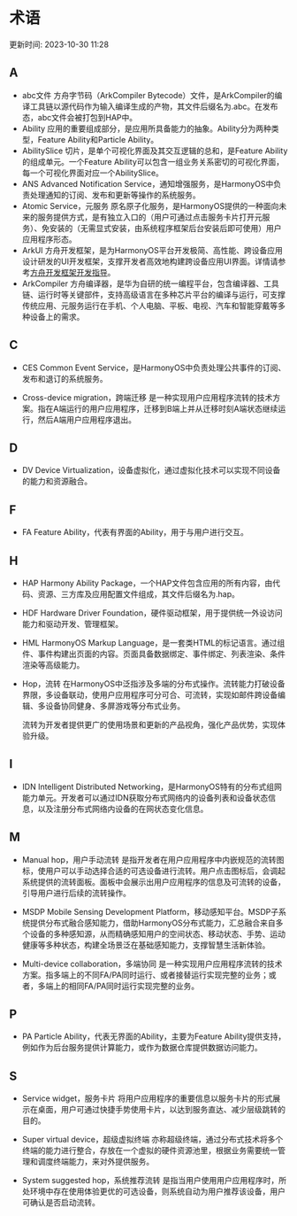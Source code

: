 # 术语

更新时间: 2023-10-30 11:28

## A

* abc文件
  方舟字节码（ArkCompiler Bytecode）文件，是ArkCompiler的编译工具链以源代码作为输入编译生成的产物，其文件后缀名为.abc。在发布态，abc文件会被打包到HAP中。
* Ability
  应用的重要组成部分，是应用所具备能力的抽象。Ability分为两种类型，Feature Ability和Particle Ability。
* AbilitySlice
  切片，是单个可视化界面及其交互逻辑的总和，是Feature Ability的组成单元。一个Feature Ability可以包含一组业务关系密切的可视化界面，每一个可视化界面对应一个AbilitySlice。
* ANS
  Advanced Notification Service，通知增强服务，是HarmonyOS中负责处理通知的订阅、发布和更新等操作的系统服务。
* Atomic Service，元服务
  原名原子化服务，是HarmonyOS提供的一种面向未来的服务提供方式，是有独立入口的（用户可通过点击服务卡片打开元服务）、免安装的（无需显式安装，由系统程序框架后台安装后即可使用）用户应用程序形态。
* ArkUI
  方舟开发框架，是为HarmonyOS平台开发极简、高性能、跨设备应用设计研发的UI开发框架，支撑开发者高效地构建跨设备应用UI界面。详情请参考[方舟开发框架开发指导](https://developer.harmonyos.com/cn/docs/documentation/doc-guides/arkui-overview-0000001281480754)。
* ArkCompiler
  方舟编译器，是华为自研的统一编程平台，包含编译器、工具链、运行时等关键部件，支持高级语言在多种芯片平台的编译与运行，可支撑传统应用、元服务运行在手机、个人电脑、平板、电视、汽车和智能穿戴等多种设备上的需求。

## C

* CES
  Common Event Service，是HarmonyOS中负责处理公共事件的订阅、发布和退订的系统服务。

* Cross-device migration，跨端迁移
  是一种实现用户应用程序流转的技术方案。指在A端运行的用户应用程序，迁移到B端上并从迁移时刻A端状态继续运行，然后A端用户应用程序退出。

## D

* DV
  Device Virtualization，设备虚拟化，通过虚拟化技术可以实现不同设备的能力和资源融合。

## F

* FA
  Feature Ability，代表有界面的Ability，用于与用户进行交互。

## H

* HAP
  Harmony Ability Package，一个HAP文件包含应用的所有内容，由代码、资源、三方库及应用配置文件组成，其文件后缀名为.hap。

* HDF
  Hardware Driver Foundation，硬件驱动框架，用于提供统一外设访问能力和驱动开发、管理框架。
* HML
  HarmonyOS Markup Language，是一套类HTML的标记语言。通过组件、事件构建出页面的内容。页面具备数据绑定、事件绑定、列表渲染、条件渲染等高级能力。
* Hop，流转
  在HarmonyOS中泛指涉及多端的分布式操作。流转能力打破设备界限，多设备联动，使用户应用程序可分可合、可流转，实现如邮件跨设备编辑、多设备协同健身、多屏游戏等分布式业务。

  流转为开发者提供更广的使用场景和更新的产品视角，强化产品优势，实现体验升级。

## I

* IDN
  Intelligent Distributed Networking，是HarmonyOS特有的分布式组网能力单元。开发者可以通过IDN获取分布式网络内的设备列表和设备状态信息，以及注册分布式网络内设备的在网状态变化信息。

## M

* Manual hop，用户手动流转
  是指开发者在用户应用程序中内嵌规范的流转图标，使用户可以手动选择合适的可选设备进行流转。用户点击图标后，会调起系统提供的流转面板。面板中会展示出用户应用程序的信息及可流转的设备，引导用户进行后续的流转操作。

* MSDP
  Mobile Sensing Development Platform，移动感知平台。MSDP子系统提供分布式融合感知能力，借助HarmonyOS分布式能力，汇总融合来自多个设备的多种感知源，从而精确感知用户的空间状态、移动状态、手势、运动健康等多种状态，构建全场景泛在基础感知能力，支撑智慧生活新体验。
* Multi-device collaboration，多端协同
  是一种实现用户应用程序流转的技术方案。指多端上的不同FA/PA同时运行、或者接替运行实现完整的业务；或者，多端上的相同FA/PA同时运行实现完整的业务。

## P

* PA
  Particle Ability，代表无界面的Ability，主要为Feature Ability提供支持，例如作为后台服务提供计算能力，或作为数据仓库提供数据访问能力。

## S

* Service widget，服务卡片
  将用户应用程序的重要信息以服务卡片的形式展示在桌面，用户可通过快捷手势使用卡片，以达到服务直达、减少层级跳转的目的。

* Super virtual device，超级虚拟终端
  亦称超级终端，通过分布式技术将多个终端的能力进行整合，存放在一个虚拟的硬件资源池里，根据业务需要统一管理和调度终端能力，来对外提供服务。
* System suggested hop，系统推荐流转
  是指当用户使用用户应用程序时，所处环境中存在使用体验更优的可选设备，则系统自动为用户推荐该设备，用户可确认是否启动流转。

